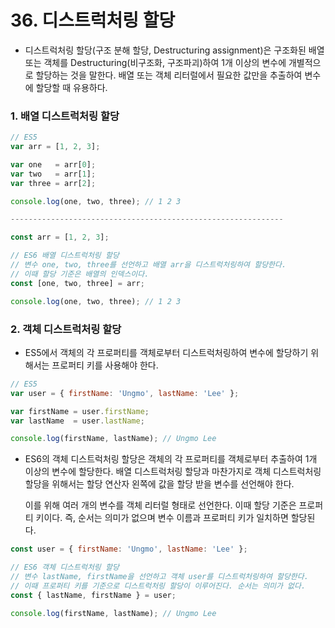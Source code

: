# 36. 디스트럭처링 할당

- 디스트럭처링 할당(구조 분해 할당, Destructuring assignment)은 구조화된 배열 또는 객체를 Destructuring(비구조화, 구조파괴)하여 1개 이상의 변수에 개별적으로 할당하는 것을 말한다. 배열 또는 객체 리터럴에서 필요한 값만을 추출하여 변수에 할당할 때 유용하다.

### 1. 배열 디스트럭처링 할당

```javascript
// ES5
var arr = [1, 2, 3];

var one   = arr[0];
var two   = arr[1];
var three = arr[2];

console.log(one, two, three); // 1 2 3

-------------------------------------------------------------

const arr = [1, 2, 3];

// ES6 배열 디스트럭처링 할당
// 변수 one, two, three를 선언하고 배열 arr을 디스트럭처링하여 할당한다.
// 이때 할당 기준은 배열의 인덱스이다.
const [one, two, three] = arr;

console.log(one, two, three); // 1 2 3
```

### 2. 객체 디스트럭처링 할당

- ES5에서 객체의 각 프로퍼티를 객체로부터 디스트럭처링하여 변수에 할당하기 위해서는 프로퍼티 키를 사용해야 한다.

```javascript
// ES5
var user = { firstName: 'Ungmo', lastName: 'Lee' };

var firstName = user.firstName;
var lastName  = user.lastName;

console.log(firstName, lastName); // Ungmo Lee
```

- ES6의 객체 디스트럭처링 할당은 객체의 각 프로퍼티를 객체로부터 추출하여 1개 이상의 변수에 할당한다. 배열 디스트럭처링 할당과 마찬가지로 객체 디스트럭처링 할당을 위해서는 할당 연산자 왼쪽에 값을 할당 받을 변수를 선언해야 한다.

  이를 위해 여러 개의 변수를 객체 리터럴 형태로 선언한다. 이때 할당 기준은 프로퍼티 키이다. 즉, 순서는 의미가 없으며 변수 이름과 프로퍼티 키가 일치하면 할당된다.

```javascript
const user = { firstName: 'Ungmo', lastName: 'Lee' };

// ES6 객체 디스트럭처링 할당
// 변수 lastName, firstName을 선언하고 객체 user를 디스트럭처링하여 할당한다.
// 이때 프로퍼티 키를 기준으로 디스트럭처링 할당이 이루어진다. 순서는 의미가 없다.
const { lastName, firstName } = user;

console.log(firstName, lastName); // Ungmo Lee
```

